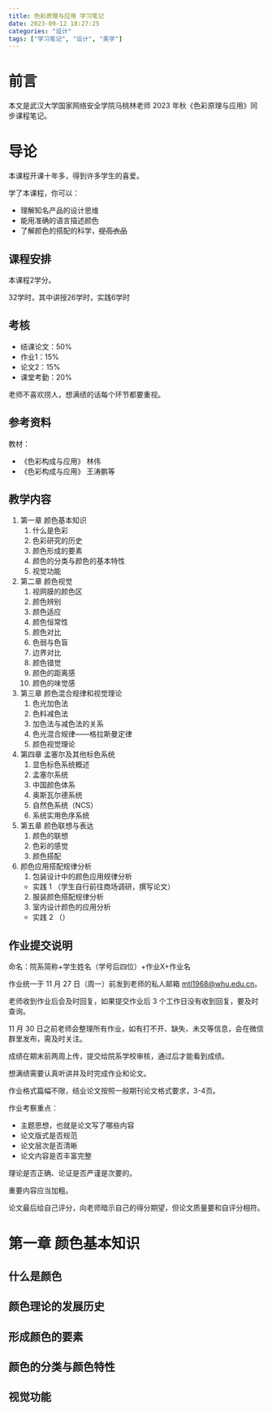 ```yaml
---
title: 色彩原理与应用 学习笔记
date: 2023-09-12 18:27:25
categories: "设计"
tags: ["学习笔记", "设计", "美学"]
---
```


# 前言

本文是武汉大学国家网络安全学院马桃林老师 2023 年秋《色彩原理与应用》同步课程笔记。

# 导论

本课程开课十年多，得到许多学生的喜爱。

学了本课程，你可以：

* 理解知名产品的设计思维
* 能用准确的语言描述颜色
* 了解颜色的搭配的科学，~~提高衣品~~

## 课程安排

本课程2学分。

32学时，其中讲授26学时，实践6学时

## 考核

* 结课论文：50%
* 作业1：15%
* 论文2：15%
* 课堂考勤：20%

老师不喜欢捞人，想满绩的话每个环节都要重视。

## 参考资料

教材：

* 《色彩构成与应用》 林伟
* 《色彩构成与应用》 王涛鹏等 

## 教学内容

1. 第一章 颜色基本知识
   1. 什么是色彩
   2. 色彩研究的历史
   3. 颜色形成的要素
   4. 颜色的分类与颜色的基本特性
   5. 视觉功能
2. 第二章 颜色视觉
   1. 视网膜的颜色区
   2. 颜色辨别
   3. 颜色适应
   4. 颜色恒常性
   5. 颜色对比
   6. 色弱与色盲
   7. 边界对比
   8. 颜色错觉
   9. 颜色的距离感
   10. 颜色的味觉感
3. 第三章 颜色混合规律和视觉理论
   1. 色光加色法
   2. 色料减色法
   3. 加色法与减色法的关系
   4. 色光混合规律——格拉斯曼定律
   5. 颜色视觉理论
4. 第四章 孟塞尔及其他标色系统
   1. 显色标色系统概述
   2. 孟塞尔系统
   3. 中国颜色体系
   4. 奥斯瓦尔德系统
   5. 自然色系统（NCS）
   6. 系统实用色序系统
5. 第五章 颜色联想与表达
   1. 颜色的联想
   2. 色彩的感觉
   3. 颜色搭配
6. 颜色应用搭配规律分析
   1. 包装设计中的颜色应用规律分析
    * 实践 1 （学生自行前往商场调研，撰写论文）
   2. 服装颜色搭配规律分析
   3. 室内设计颜色的应用分析
    * 实践 2 （）

## 作业提交说明

命名：院系简称+学生姓名（学号后四位）+作业X+作业名

作业统一于 11 月 27 日（周一）前发到老师的私人邮箱 mtl1968@whu.edu.cn。

老师收到作业后会及时回复，如果提交作业后 3 个工作日没有收到回复，要及时查询。

11 月 30 日之前老师会整理所有作业，如有打不开、缺失、未交等信息，会在微信群里发布，需及时关注。

成绩在期末前两周上传，提交给院系学校审核，通过后才能看到成绩。

想满绩需要认真听讲并及时完成作业和论文。

作业格式篇幅不限，结业论文按照一般期刊论文格式要求，3-4页。

作业考察重点：

* 主题思想，也就是论文写了哪些内容
* 论文版式是否规范
* 论文层次是否清晰
* 论文内容是否丰富完整

理论是否正确、论证是否严谨是次要的。

重要内容应当加粗。

论文最后给自己评分，向老师暗示自己的得分期望，但论文质量要和自评分相符。

# 第一章 颜色基本知识

## 什么是颜色

## 颜色理论的发展历史

## 形成颜色的要素

## 颜色的分类与颜色特性

## 视觉功能